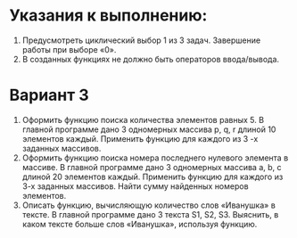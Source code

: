 # Указания к выполнению:
1. Предусмотреть циклический выбор 1 из 3 задач. Завершение работы при выборе
«0».
2. В созданных функциях не должно быть операторов ввода/вывода.

# Вариант 3
1. Оформить функцию поиска количества элементов равных 5. В главной программе
дано 3 одномерных массива p, q, r длиной 10 элементов каждый. Применить
функцию для каждого из 3 -х заданных массивов.
2. Оформить функцию поиска номера последнего нулевого элемента в массиве. В
главной программе дано 3 одномерных массива a, b, c длиной 20 элементов каждый.
Применить функцию для каждого из 3-х заданных массивов. Найти сумму
найденных номеров элементов.
3. Описать функцию, вычисляющую количество слов «Иванушка» в тексте. В главной
программе дано 3 текста S1, S2, S3. Выяснить, в каком тексте больше слов
«Иванушка», используя функцию.
